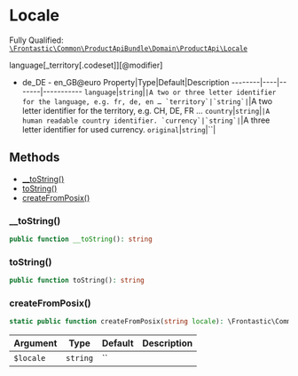 #  Locale

Fully Qualified: [`\Frontastic\Common\ProductApiBundle\Domain\ProductApi\Locale`](../../../../../src/php/ProductApiBundle/Domain/ProductApi/Locale.php)


language[_territory[.codeset]][@modifier]

- de_DE - en_GB@euro
Property|Type|Default|Description
--------|----|-------|-----------
`language`|`string`|``|A two or three letter identifier for the language, e.g. fr, de, en …
`territory`|`string`|``|A two letter identifier for the territory, e.g. CH, DE, FR …
`country`|`string`|``|A human readable country identifier.
`currency`|`string`|``|A three letter identifier for used currency.
`original`|`string`|``|

## Methods

* [__toString()](#toString)
* [toString()](#toString)
* [createFromPosix()](#createFromPosix)


### __toString()


```php
public function __toString(): string
```







### toString()


```php
public function toString(): string
```







### createFromPosix()


```php
static public function createFromPosix(string locale): \Frontastic\Common\ProductApiBundle\Domain\ProductApi\Locale
```






Argument|Type|Default|Description
--------|----|-------|-----------
`$locale`|`string`|``|

